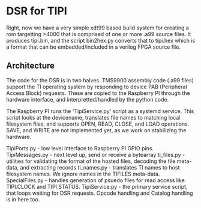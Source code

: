 # DSR for TIPI

Right, now we have a very simple xdt99 based build system for creating a rom targetting >4000 that is comprised
of one or more .a99 source files. It produces tipi.bin, and the script bin2hex.py converts that to tipi.hex which
is a format that can be embedded/included in a verilog FPGA source file.

## Architecture

The code for the DSR is in two halves. TMS9900 assembly code (.a99 files) support the TI operating system by responding to
device PAB (Peripheral Access Block) requests. These are copied to the Raspberry PI through the hardware interface, and interpretted/handled by the python code. 

The Raspberry PI runs the 'TipiService.py' script as a systemd service. This script looks at the devicename, translates 
file names to matching local filesystem files, and supports OPEN, READ, CLOSE, and LOAD operations. SAVE, and WRITE are not implemented yet, as we work on stabilizing the hardware.

TipiPorts.py - low level interface to Raspberry PI GPIO pins.
TipiMessages.py - next level up, send or receive a bytearray
ti_files.py - utilities for validating the format of the hosted files, decoding the file meta-data, and extracting records
ti_names.py - translates TI names to host filesystem names. We ignore names in the TIFILES meta-data.
SpecialFiles.py - handles generation of psuedo files for read access like TIPI.CLOCK and TIPI.STATUS.
TipiService.py - the primary service script, that loops waiting for DSR requests. Opcode handling and Catalog handling is in here too.


